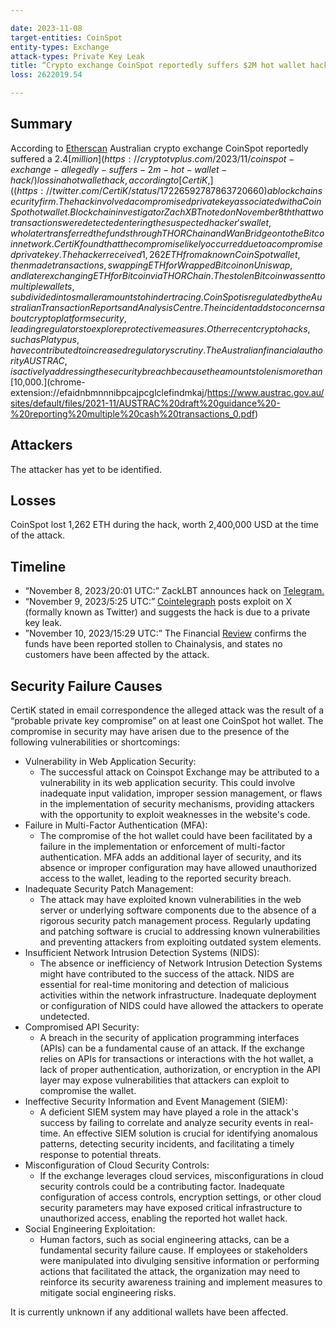 ```yaml
---

date: 2023-11-08
target-entities: CoinSpot
entity-types: Exchange
attack-types: Private Key Leak
title: “Crypto exchange CoinSpot reportedly suffers $2M hot wallet hack”
loss: 2622019.54

---
```


## Summary

According to [Etherscan](https://etherscan.io/tx/0x210ca8b12d1763307636982a0972437009ec7f65626db23c8b2b2a0a308bcf61) Australian crypto exchange CoinSpot reportedly suffered a $2.4 [million](https://cryptotvplus.com/2023/11/coinspot-exchange-allegedly-suffers-2m-hot-wallet-hack/) loss in a hot wallet hack, according to [CertiK,]((https://twitter.com/CertiK/status/17226592787863720660 ) a blockchain security firm. The hack involved a compromised private key associated with a CoinSpot hot wallet. Blockchain investigator ZachXBT noted on November 8th that two transactions were detected entering the suspected hacker's wallet, who later transferred the funds through THORChain and Wan Bridge onto the Bitcoin network. CertiK found that the compromise likely occurred due to a compromised private key. The hacker received 1,262 ETH from a known CoinSpot wallet, then made transactions, swapping ETH for Wrapped Bitcoin on Uniswap, and later exchanging ETH for Bitcoin via THORChain. The stolen Bitcoin was sent to multiple wallets, subdivided into smaller amounts to hinder tracing. CoinSpot is regulated by the Australian Transaction Reports and Analysis Centre. The incident adds to concerns about crypto platform security, leading regulators to explore protective measures. Other recent crypto hacks, such as Platypus, have contributed to increased regulatory scrutiny. The Australian financial authority AUSTRAC, is actively addressing the security breach because the amount stolen is more than [$10,000.](chrome-extension://efaidnbmnnnibpcajpcglclefindmkaj/https://www.austrac.gov.au/sites/default/files/2021-11/AUSTRAC%20draft%20guidance%20-%20reporting%20multiple%20cash%20transactions_0.pdf)  

## Attackers

The attacker has yet to be identified. 

## Losses

CoinSpot lost 1,262 ETH during the hack, worth 2,400,000 USD at the time of the attack. 

## Timeline

   - “November 8, 2023/20:01 UTC:” ZackLBT announces hack on [Telegram.](https://t.me/investigations/70) 
   - “November 9, 2023/5:25 UTC:” [Cointelegraph](https://twitter.com/Cointelegraph/status/1722485447723745448) posts exploit on X (formally known as Twitter) and suggests the hack is due to a private key leak. 
   - ”November 10, 2023/15:29 UTC:” The Financial [Review](https://www.afr.com/technology/crypto-hack-suggests-australia-s-coinspot-exchange-has-been-compromised-20231110-p5eizc) confirms the funds have been reported stollen to Chainalysis, and states no customers have been affected by the attack. 

## Security Failure Causes

CertiK stated in email correspondence the alleged attack was the result of a “probable private key compromise” on at least one CoinSpot hot wallet. The compromise in security may have arisen due to the presence of the following vulnerabilities or shortcomings:
   - Vulnerability in Web Application Security:
      - The successful attack on Coinspot Exchange may be attributed to a vulnerability in its web application security. This could involve inadequate input validation, improper session management, or flaws in the implementation of security mechanisms, providing attackers with the opportunity to exploit weaknesses in the website's code.
   - Failure in Multi-Factor Authentication (MFA):
      - The compromise of the hot wallet could have been facilitated by a failure in the implementation or enforcement of multi-factor authentication. MFA adds an additional layer of security, and its absence or improper configuration may have allowed unauthorized access to the wallet, leading to the reported security breach.
   - Inadequate Security Patch Management:
      - The attack may have exploited known vulnerabilities in the web server or underlying software components due to the absence of a rigorous security patch management process. Regularly updating and patching software is crucial to addressing known vulnerabilities and preventing attackers from exploiting outdated system elements.
   - Insufficient Network Intrusion Detection Systems (NIDS):
      - The absence or inefficiency of Network Intrusion Detection Systems might have contributed to the success of the attack. NIDS are essential for real-time monitoring and detection of malicious activities within the network infrastructure. Inadequate deployment or configuration of NIDS could have allowed the attackers to operate undetected.
   - Compromised API Security:
      - A breach in the security of application programming interfaces (APIs) can be a fundamental cause of an attack. If the exchange relies on APIs for transactions or interactions with the hot wallet, a lack of proper authentication, authorization, or encryption in the API layer may expose vulnerabilities that attackers can exploit to compromise the wallet.
   - Ineffective Security Information and Event Management (SIEM):
      - A deficient SIEM system may have played a role in the attack's success by failing to correlate and analyze security events in real-time. An effective SIEM solution is crucial for identifying anomalous patterns, detecting security incidents, and facilitating a timely response to potential threats.
   - Misconfiguration of Cloud Security Controls:
      - If the exchange leverages cloud services, misconfigurations in cloud security controls could be a contributing factor. Inadequate configuration of access controls, encryption settings, or other cloud security parameters may have exposed critical infrastructure to unauthorized access, enabling the reported hot wallet hack.
   - Social Engineering Exploitation:
      - Human factors, such as social engineering attacks, can be a fundamental security failure cause. If employees or stakeholders were manipulated into divulging sensitive information or performing actions that facilitated the attack, the organization may need to reinforce its security awareness training and implement measures to mitigate social engineering risks.

It is currently unknown if any additional wallets have been affected. 
